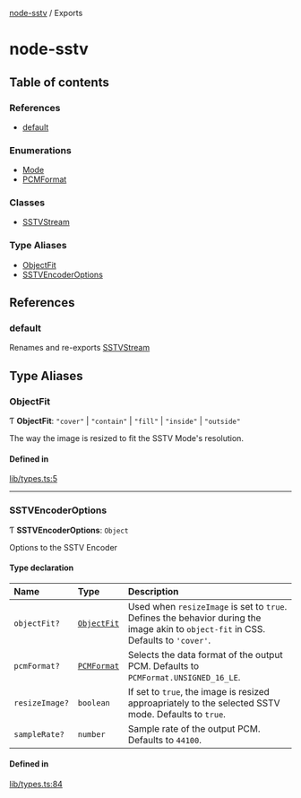 [node-sstv](README.md) / Exports

# node-sstv

## Table of contents

### References

- [default](modules.md#default)

### Enumerations

- [Mode](enums/Mode.md)
- [PCMFormat](enums/PCMFormat.md)

### Classes

- [SSTVStream](classes/SSTVStream.md)

### Type Aliases

- [ObjectFit](modules.md#objectfit)
- [SSTVEncoderOptions](modules.md#sstvencoderoptions)

## References

### default

Renames and re-exports [SSTVStream](classes/SSTVStream.md)

## Type Aliases

### ObjectFit

Ƭ **ObjectFit**: ``"cover"`` \| ``"contain"`` \| ``"fill"`` \| ``"inside"`` \| ``"outside"``

The way the image is resized to fit the SSTV Mode's resolution.

#### Defined in

[lib/types.ts:5](https://github.com/vignedev/node-sstv/blob/master/lib/types.ts#L5)

___

### SSTVEncoderOptions

Ƭ **SSTVEncoderOptions**: `Object`

Options to the SSTV Encoder

#### Type declaration

| Name | Type | Description |
| :------ | :------ | :------ |
| `objectFit?` | [`ObjectFit`](modules.md#objectfit) | Used when `resizeImage` is set to `true`. Defines the behavior during the image akin to `object-fit` in CSS. Defaults to `'cover'`. |
| `pcmFormat?` | [`PCMFormat`](enums/PCMFormat.md) | Selects the data format of the output PCM. Defaults to `PCMFormat.UNSIGNED_16_LE`. |
| `resizeImage?` | `boolean` | If set to `true`, the image is resized approapriately to the selected SSTV mode. Defaults to `true`. |
| `sampleRate?` | `number` | Sample rate of the output PCM. Defaults to `44100`. |

#### Defined in

[lib/types.ts:84](https://github.com/vignedev/node-sstv/blob/master/lib/types.ts#L84)
